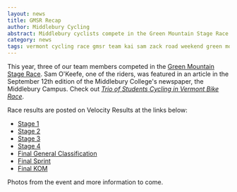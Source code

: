 ```yaml
---
layout: news
title: GMSR Recap
author: Middlebury Cycling
abstract: Middlebury cyclists compete in the Green Mountain Stage Race.
category: news
tags: vermont cycling race gmsr team kai sam zack road weekend green mountain stage race
---
```


This year, three of our team members competed in the [Green Mountain Stage Race](http://gmsr.info). Sam O'Keefe, one of the riders, was featured in an article in the September 12th edition of the Middlebury College's newspaper, the Middlebury Campus. Check out _[Trio of Students Cycling in Vermont Bike Race](http://middleburycampus.com/article/trio-of-students-cycle-in-vermont-bike-race/)_.

Race results are posted on Velocity Results at the links below:

* [Stage 1](http://velocityresults.com/results/466/gmsr-stage-1-warren-vt)
* [Stage 2](http://velocityresults.com/results/468/gmsr-stage-2-moretown-vt)
* [Stage 3](http://velocityresults.com/results/471/gmsr-stage-3-app-gap-vt)
* [Stage 4](http://velocityresults.com/results/472/gmsr-stage-4-burlington-vt)
* [Final General Classification](http://velocityresults.com/results/467/gmsr-gc)
* [Final Sprint](http://velocityresults.com/results/469/gmsr-sprint)
* [Final KOM](http://velocityresults.com/results/470/gmsr-kom)

Photos from the event and more information to come.